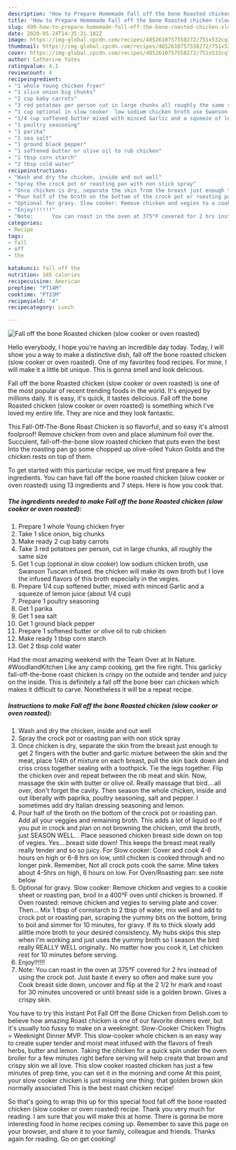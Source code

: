 ```yaml
---
description: "How to Prepare Homemade Fall off the bone Roasted chicken (slow cooker or oven roasted)"
title: "How to Prepare Homemade Fall off the bone Roasted chicken (slow cooker or oven roasted)"
slug: 499-how-to-prepare-homemade-fall-off-the-bone-roasted-chicken-slow-cooker-or-oven-roasted
date: 2020-05-24T14:35:21.182Z
image: https://img-global.cpcdn.com/recipes/4852610757558272/751x532cq70/fall-off-the-bone-roasted-chicken-slow-cooker-or-oven-roasted-recipe-main-photo.jpg
thumbnail: https://img-global.cpcdn.com/recipes/4852610757558272/751x532cq70/fall-off-the-bone-roasted-chicken-slow-cooker-or-oven-roasted-recipe-main-photo.jpg
cover: https://img-global.cpcdn.com/recipes/4852610757558272/751x532cq70/fall-off-the-bone-roasted-chicken-slow-cooker-or-oven-roasted-recipe-main-photo.jpg
author: Catherine Yates
ratingvalue: 4.1
reviewcount: 4
recipeingredient:
- "1 whole Young chicken fryer"
- "1 slice onion big chunks"
- "2 cup baby carrots"
- "3 red potatoes per person cut in large chunks all roughly the same size"
- "1 cup optional in slow cooker  low sodium chicken broth use Swanson Tuscan infused the chicken will make its own broth but I love the infused flavors of this broth especially in the vegies"
- "1/4 cup softened butter mixed with minced Garlic and a squeeze of lemon juice about 14 cup"
- "1 poultry seasoning"
- "1 parika"
- "1 sea salt"
- "1 ground black pepper"
- "1 softened butter or olive oil to rub chicken"
- "1 tbsp corn starch"
- "2 tbsp cold water"
recipeinstructions:
- "Wash and dry the chicken, inside and out well"
- "Spray the crock pot or roasting pan with non stick spray"
- "Once chicken is dry, separate the skin from the breast just enough to get 2 fingers with the butter and garlic mixture between the skin and the meat, place 1/4th of mixture on each breast, pull the skin back down and criss cross together sealing with a toothpick. Tie the legs together.  Flip the chicken over and repeat between the rib meat and skin.  Now, massage the skin with butter or olive oil. Really massage that bird....all over, don&#39;t forget the cavity. Then season the whole chicken, inside and out liberally with paprika, poultry seasoning, salt and pepper. I sometimes add dry Italian dressing seasoning and lemon."
- "Pour half of the broth on the bottom of the crock pot or roasting pan.  Add all your veggies and remaining broth.  This adds a lot of liquid so if you put in crock and plan on not browning the chicken, omit the broth, just SEASON WELL. . Place seasoned chicken breast side down on top of vegies. Yes....breast side down!  This keeps the breast meat really really tender and so so juicy.  For Slow cooker:  Cover and cook 4-6 hours on high or 6-8 hrs on low, until chicken is cooked through and no longer pink. Remember, Not all crock pots cook the same.  Mine takes about 4-5hrs on high, 6 hours on low.  For Oven/Roasting pan: see note below"
- "Optional for gravy. Slow cooker: Remove chicken and vegies to a cookie sheet or roasting pan, broil in a 400°F oven until chicken is browned. If Oven roasted: remove chicken and vegies to serving plate and cover.         Then... Mix 1 tbsp of cornstarch to 2 tbsp of water, mix well and add to crock pot or roasting pan, scraping the yummy bits on the bottom, bring to boil and simmer for 10 minutes,  for gravy. If its to thick slowly add alittle more broth to your desired consistency.  My hubs skips this step when I&#39;m working and just uses the yummy broth so I season the bird really REALLY WELL originally..    No matter how you cook it,  Let chicken rest for 10 minutes before serving."
- "Enjoy!!!!!!"
- "Note:      You can roast in the oven at 375°F covered for 2 hrs instead of using the crock pot. Just baste it every so often and make sure you Cook breast side down, uncover and flip at the 2 1/2 hr mark and roast for 30 minutes uncovered or until breast side is a golden brown. Gives a crispy skin."
categories:
- Recipe
tags:
- fall
- off
- the

katakunci: fall off the 
nutrition: 165 calories
recipecuisine: American
preptime: "PT14M"
cooktime: "PT33M"
recipeyield: "4"
recipecategory: Lunch

---
```



![Fall off the bone Roasted chicken (slow cooker or oven roasted)](https://img-global.cpcdn.com/recipes/4852610757558272/751x532cq70/fall-off-the-bone-roasted-chicken-slow-cooker-or-oven-roasted-recipe-main-photo.jpg)

Hello everybody, I hope you're having an incredible day today. Today, I will show you a way to make a distinctive dish, fall off the bone roasted chicken (slow cooker or oven roasted). One of my favorites food recipes. For mine, I will make it a little bit unique. This is gonna smell and look delicious.

Fall off the bone Roasted chicken (slow cooker or oven roasted) is one of the most popular of recent trending foods in the world. It's enjoyed by millions daily. It is easy, it's quick, it tastes delicious. Fall off the bone Roasted chicken (slow cooker or oven roasted) is something which I've loved my entire life. They are nice and they look fantastic.

This Fall-Off-The-Bone Roast Chicken is so flavorful, and so easy it&#39;s almost foolproof! Remove chicken from oven and place aluminum foil over the. Succulent, fall-off-the-bone slow roasted chicken that puts even the best Into the roasting pan go some chopped up olive-oiled Yukon Golds and the chicken rests on top of them.


To get started with this particular recipe, we must first prepare a few ingredients. You can have fall off the bone roasted chicken (slow cooker or oven roasted) using 13 ingredients and 7 steps. Here is how you cook that.

<!--inarticleads1-->

##### The ingredients needed to make Fall off the bone Roasted chicken (slow cooker or oven roasted):

1. Prepare 1 whole Young chicken fryer
1. Take 1 slice onion, big chunks
1. Make ready 2 cup baby carrots
1. Take 3 red potatoes per person, cut in large chunks, all roughly the same size
1. Get 1 cup (optional in slow cooker)  low sodium chicken broth, use Swanson Tuscan infused. the chicken will make its own broth but I love the infused flavors of this broth especially in the vegies.
1. Prepare 1/4 cup softened butter, mixed with minced Garlic and a squeeze of lemon juice (about 1/4 cup)
1. Prepare 1 poultry seasoning
1. Get 1 parika
1. Get 1 sea salt
1. Get 1 ground black pepper
1. Prepare 1 softened butter or olive oil to rub chicken
1. Make ready 1 tbsp corn starch
1. Get 2 tbsp cold water


Had the most amazing weekend with the Team Over at In Nature. #WoodlandKitchen Like any camp cooking, get the fire right. This garlicky fall-off-the-bone roast chicken is crispy on the outside and tender and juicy on the inside. This is definitely a fall off the bone beer can chicken which makes it difficult to carve. Nonetheless it will be a repeat recipe. 

<!--inarticleads2-->

##### Instructions to make Fall off the bone Roasted chicken (slow cooker or oven roasted):

1. Wash and dry the chicken, inside and out well
1. Spray the crock pot or roasting pan with non stick spray
1. Once chicken is dry, separate the skin from the breast just enough to get 2 fingers with the butter and garlic mixture between the skin and the meat, place 1/4th of mixture on each breast, pull the skin back down and criss cross together sealing with a toothpick. Tie the legs together.  Flip the chicken over and repeat between the rib meat and skin.  Now, massage the skin with butter or olive oil. Really massage that bird....all over, don&#39;t forget the cavity. Then season the whole chicken, inside and out liberally with paprika, poultry seasoning, salt and pepper. I sometimes add dry Italian dressing seasoning and lemon.
1. Pour half of the broth on the bottom of the crock pot or roasting pan.  Add all your veggies and remaining broth.  This adds a lot of liquid so if you put in crock and plan on not browning the chicken, omit the broth, just SEASON WELL. . Place seasoned chicken breast side down on top of vegies. Yes....breast side down!  This keeps the breast meat really really tender and so so juicy.  For Slow cooker:  Cover and cook 4-6 hours on high or 6-8 hrs on low, until chicken is cooked through and no longer pink. Remember, Not all crock pots cook the same.  Mine takes about 4-5hrs on high, 6 hours on low.  For Oven/Roasting pan: see note below
1. Optional for gravy. Slow cooker: Remove chicken and vegies to a cookie sheet or roasting pan, broil in a 400°F oven until chicken is browned. If Oven roasted: remove chicken and vegies to serving plate and cover.         Then... Mix 1 tbsp of cornstarch to 2 tbsp of water, mix well and add to crock pot or roasting pan, scraping the yummy bits on the bottom, bring to boil and simmer for 10 minutes,  for gravy. If its to thick slowly add alittle more broth to your desired consistency.  My hubs skips this step when I&#39;m working and just uses the yummy broth so I season the bird really REALLY WELL originally..    No matter how you cook it,  Let chicken rest for 10 minutes before serving.
1. Enjoy!!!!!!
1. Note:      You can roast in the oven at 375°F covered for 2 hrs instead of using the crock pot. Just baste it every so often and make sure you Cook breast side down, uncover and flip at the 2 1/2 hr mark and roast for 30 minutes uncovered or until breast side is a golden brown. Gives a crispy skin.


You have to try this Instant Pot Fall Off the Bone Chicken from Delish.com to believe how amazing Roast chicken is one of our favorite dinners ever, but it&#39;s usually too fussy to make on a weeknight. Slow-Cooker Chicken Thighs = Weeknight Dinner MVP. This slow-cooker whole chicken is an easy way to create super tender and moist meat infused with the flavors of fresh herbs, butter and lemon. Taking the chicken for a quick spin under the oven broiler for a few minutes right before serving will help create that brown and crispy skin we all love. This slow cooker roasted chicken has just a few minutes of prep time, you can set it in the morning and come At this point, your slow cooker chicken is just missing one thing: that golden brown skin normally associated This is the best roast chicken recipe! 

So that's going to wrap this up for this special food fall off the bone roasted chicken (slow cooker or oven roasted) recipe. Thank you very much for reading. I am sure that you will make this at home. There is gonna be more interesting food in home recipes coming up. Remember to save this page on your browser, and share it to your family, colleague and friends. Thanks again for reading. Go on get cooking!

